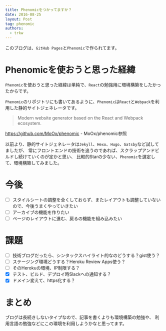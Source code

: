 ```yaml
---
title: Phenomicをつかってますか？
date: 2016-08-25
layout: Post
tag: phenomic
authors:
  - trkw
---
```


このブログは、`GitHub Pages`と`Phenomic`で作られてます。

# Phenomicを使おうと思った経緯

`Phenomic`を使おうと思った経緯は単純で、`React`の勉強用に環境構築をしたかったからです。

`Phenomic`のリポジトリにも書いてあるように、`Phenomic`は`React`と`Webpack`を利用した静的サイトジェネレータです。

> Modern website generator based on the React and Webpack ecosystem.

https://github.com/MoOx/phenomic - MoOx/phenomic参照

以前より、静的サイトジェネレータは`Jekyll`、`Hexo`、`Hugo`、`Gatsby`など試してましたが、
常にフロントエンドの技術を追うのであれば、スクラップアンドビルドし続けていくのが定かと思い、
比較的Starの少ない、`Phenomic`を選定して、環境構築してみました。

# 今後

- [ ] スタイルシートの調整を全くしておらず、またレイアウトも調整していないので、今後うまくやっていきたい
- [ ] アーカイブの機能を作りたい
- [ ] ページのレイアウトに進む、戻るの機能を組み込みたい

# 課題

- [ ] 技術ブログだったら、シンタックスハイライト的なのどうする？gist使う？
- [ ] ステージング環境どうする？Heroku Review Apps使う？
- [ ] そのHerokuの環境、IP制限する？
- [x] テスト、ビルド、デプロイ時Slackへの通知する？
- [x]  ドメイン変えて、https化する？

# まとめ

ブログは長続きしないタイプなので、記事を書くよりも環境構築の勉強や、
利用言語の勉強などにこの環境を利用しようかなと思ってます。